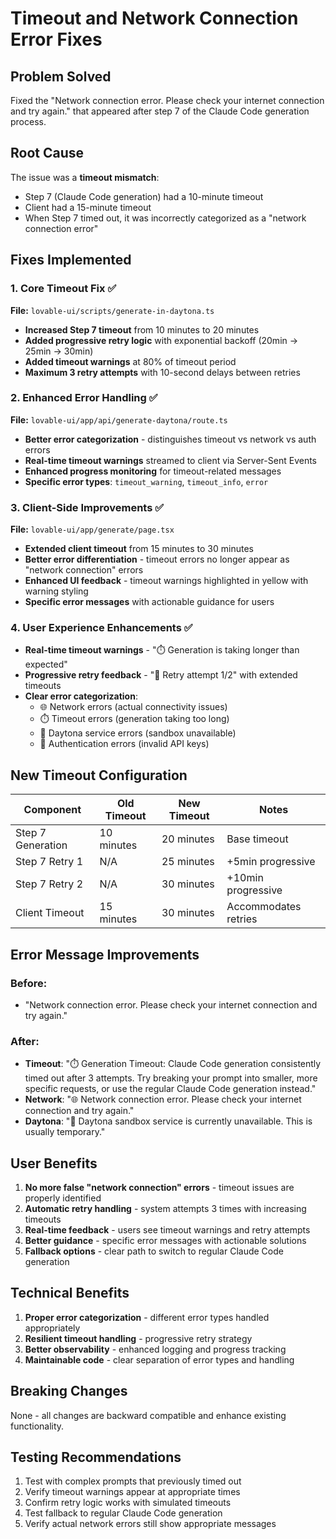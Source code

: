 # Timeout and Network Connection Error Fixes

## Problem Solved
Fixed the "Network connection error. Please check your internet connection and try again." that appeared after step 7 of the Claude Code generation process.

## Root Cause
The issue was a **timeout mismatch**:
- Step 7 (Claude Code generation) had a 10-minute timeout
- Client had a 15-minute timeout
- When Step 7 timed out, it was incorrectly categorized as a "network connection error"

## Fixes Implemented

### 1. Core Timeout Fix ✅
**File:** `lovable-ui/scripts/generate-in-daytona.ts`
- **Increased Step 7 timeout** from 10 minutes to 20 minutes
- **Added progressive retry logic** with exponential backoff (20min → 25min → 30min)
- **Added timeout warnings** at 80% of timeout period
- **Maximum 3 retry attempts** with 10-second delays between retries

### 2. Enhanced Error Handling ✅
**File:** `lovable-ui/app/api/generate-daytona/route.ts`
- **Better error categorization** - distinguishes timeout vs network vs auth errors
- **Real-time timeout warnings** streamed to client via Server-Sent Events
- **Enhanced progress monitoring** for timeout-related messages
- **Specific error types**: `timeout_warning`, `timeout_info`, `error`

### 3. Client-Side Improvements ✅
**File:** `lovable-ui/app/generate/page.tsx`
- **Extended client timeout** from 15 minutes to 30 minutes
- **Better error differentiation** - timeout errors no longer appear as "network connection" errors
- **Enhanced UI feedback** - timeout warnings highlighted in yellow with warning styling
- **Specific error messages** with actionable guidance for users

### 4. User Experience Enhancements ✅
- **Real-time timeout warnings** - "⏱️ Generation is taking longer than expected"
- **Progressive retry feedback** - "🔄 Retry attempt 1/2" with extended timeouts
- **Clear error categorization**:
  - 🌐 Network errors (actual connectivity issues)
  - ⏱️ Timeout errors (generation taking too long)
  - 🚀 Daytona service errors (sandbox unavailable)
  - 🔑 Authentication errors (invalid API keys)

## New Timeout Configuration

| Component | Old Timeout | New Timeout | Notes |
|-----------|-------------|-------------|-------|
| Step 7 Generation | 10 minutes | 20 minutes | Base timeout |
| Step 7 Retry 1 | N/A | 25 minutes | +5min progressive |
| Step 7 Retry 2 | N/A | 30 minutes | +10min progressive |
| Client Timeout | 15 minutes | 30 minutes | Accommodates retries |

## Error Message Improvements

### Before:
- "Network connection error. Please check your internet connection and try again."

### After:
- **Timeout**: "⏱️ Generation Timeout: Claude Code generation consistently timed out after 3 attempts. Try breaking your prompt into smaller, more specific requests, or use the regular Claude Code generation instead."
- **Network**: "🌐 Network connection error. Please check your internet connection and try again."
- **Daytona**: "🚀 Daytona sandbox service is currently unavailable. This is usually temporary."

## User Benefits

1. **No more false "network connection" errors** - timeout issues are properly identified
2. **Automatic retry handling** - system attempts 3 times with increasing timeouts
3. **Real-time feedback** - users see timeout warnings and retry attempts
4. **Better guidance** - specific error messages with actionable solutions
5. **Fallback options** - clear path to switch to regular Claude Code generation

## Technical Benefits

1. **Proper error categorization** - different error types handled appropriately
2. **Resilient timeout handling** - progressive retry strategy
3. **Better observability** - enhanced logging and progress tracking
4. **Maintainable code** - clear separation of error types and handling

## Breaking Changes
None - all changes are backward compatible and enhance existing functionality.

## Testing Recommendations

1. Test with complex prompts that previously timed out
2. Verify timeout warnings appear at appropriate times
3. Confirm retry logic works with simulated timeouts
4. Test fallback to regular Claude Code generation
5. Verify actual network errors still show appropriate messages